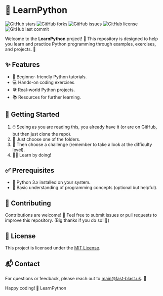 # 🚀 LearnPython

![GitHub stars](https://img.shields.io/github/stars/Fast-Blast-Repos/LearnPython?style=flat-square&color=%23FF6600) 
![GitHub forks](https://img.shields.io/github/forks/Fast-Blast-Repos/LearnPython?style=flat-square&color=%23FF6600) 
![GitHub issues](https://img.shields.io/github/issues/Fast-Blast-Repos/LearnPython?style=flat-square&color=%23FF6600) 
![GitHub license](https://img.shields.io/github/license/Fast-Blast-Repos/LearnPython?style=flat-square&color=%23FF6600) 
![GitHub last commit](https://img.shields.io/github/last-commit/Fast-Blast-Repos/LearnPython?style=flat-square&color=%23FF6600)

Welcome to the **LearnPython** project! 🎉 This repository is designed to help you learn and practice Python programming through examples, exercises, and projects. 🐍

## ✨ Features

- 🌟 Beginner-friendly Python tutorials.
- 💻 Hands-on coding exercises.
- 🛠️ Real-world Python projects.
- 📚 Resources for further learning.

## 🚀 Getting Started

1. 🖱️ Seeing as you are reading this, you already have it (or are on GitHub, but then just clone the repo).
2. 📂 Just choose one of the folders.
3. 🎯 Then choose a challenge (remember to take a look at the difficulty level).
4. 🧑‍💻 Learn by doing!

## ✅ Prerequisites

- 🐍 Python 3.x installed on your system.
- 🧠 Basic understanding of programming concepts (optional but helpful).

## 🤝 Contributing

Contributions are welcome! 🙌 Feel free to submit issues or pull requests to improve this repository. (Big thanks if you do so! 💖)

## 📜 License

This project is licensed under the [MIT License](LICENSE).

## 📬 Contact

For questions or feedback, please reach out to [main@fast-blast.uk](mailto:main@fast-blast.uk). 💌

Happy coding! 🎉 LearnPython